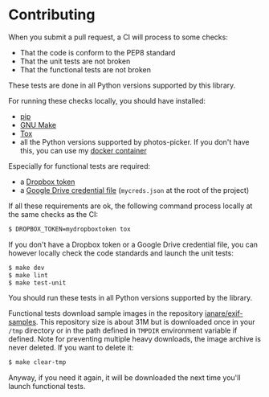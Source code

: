 # Contributing
When you submit a pull request, a CI will process to some checks:
- That the code is conform to the PEP8 standard
- That the unit tests are not broken
- That the functional tests are not broken

These tests are done in all Python versions supported by this library.

For running these checks locally, you should have installed:
- [pip](https://pip.pypa.io/en/stable/installing/)
- [GNU Make](https://www.gnu.org/software/make/)
- [Tox](https://tox.readthedocs.io/)
- all the Python versions supported by photos-picker. If you don't have this, you can use my [docker container](https://hub.docker.com/r/lvo9/python-virtualenv)

Especially for functional tests are required:
- a [Dropbox token](https://blogs.dropbox.com/developers/2014/05/generate-an-access-token-for-your-own-account/)
- a [Google Drive credential file](https://pythonhosted.org/PyDrive/quickstart.html#authentication) (`mycreds.json` at the root of the project)

If all these requirements are ok, the following command process locally at the same checks as the CI:
```bash
$ DROPBOX_TOKEN=mydropboxtoken tox
```
 
If you don't have a Dropbox token or a Google Drive credential file, you can however locally check the code standards and launch the unit tests:
```bash
$ make dev
$ make lint
$ make test-unit
```
You should run these tests in all Python versions supported by the library.

Functional tests download sample images in the repository [ianare/exif-samples](https://github.com/ianare/exif-samples). This repository size is about 31M but is downloaded once in your `/tmp` directory or in the path defined in `TMPDIR` environment variable if defined. Note for preventing multiple heavy downloads, the image archive is never deleted. If you want to delete it:
```bash
$ make clear-tmp
```
Anyway, if you need it again, it will be downloaded the next time you'll launch functional tests.
